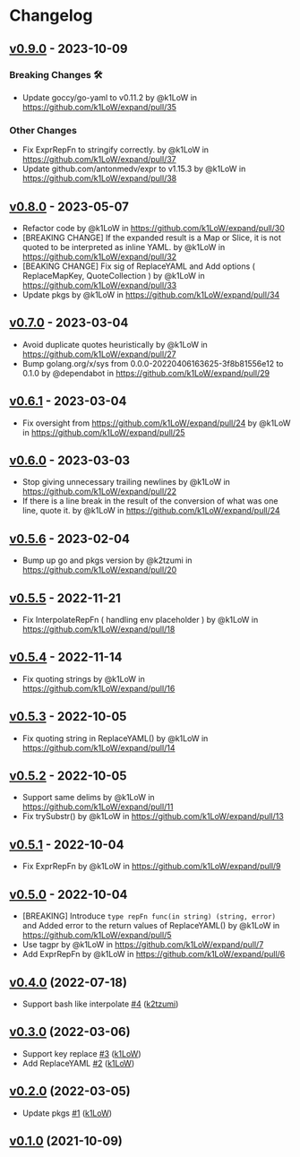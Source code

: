 # Changelog

## [v0.9.0](https://github.com/k1LoW/expand/compare/v0.8.0...v0.9.0) - 2023-10-09
### Breaking Changes 🛠
- Update goccy/go-yaml to v0.11.2 by @k1LoW in https://github.com/k1LoW/expand/pull/35
### Other Changes
- Fix ExprRepFn to stringify correctly. by @k1LoW in https://github.com/k1LoW/expand/pull/37
- Update github.com/antonmedv/expr to v1.15.3 by @k1LoW in https://github.com/k1LoW/expand/pull/38

## [v0.8.0](https://github.com/k1LoW/expand/compare/v0.7.0...v0.8.0) - 2023-05-07
- Refactor code by @k1LoW in https://github.com/k1LoW/expand/pull/30
- [BREAKING CHANGE] If the expanded result is a Map or Slice, it is not quoted to be interpreted as inline YAML. by @k1LoW in https://github.com/k1LoW/expand/pull/32
- [BEAKING CHANGE] Fix sig of ReplaceYAML and Add options ( ReplaceMapKey, QuoteCollection ) by @k1LoW in https://github.com/k1LoW/expand/pull/33
- Update pkgs by @k1LoW in https://github.com/k1LoW/expand/pull/34

## [v0.7.0](https://github.com/k1LoW/expand/compare/v0.6.1...v0.7.0) - 2023-03-04
- Avoid duplicate quotes heuristically by @k1LoW in https://github.com/k1LoW/expand/pull/27
- Bump golang.org/x/sys from 0.0.0-20220406163625-3f8b81556e12 to 0.1.0 by @dependabot in https://github.com/k1LoW/expand/pull/29

## [v0.6.1](https://github.com/k1LoW/expand/compare/v0.6.0...v0.6.1) - 2023-03-04
- Fix oversight from https://github.com/k1LoW/expand/pull/24 by @k1LoW in https://github.com/k1LoW/expand/pull/25

## [v0.6.0](https://github.com/k1LoW/expand/compare/v0.5.6...v0.6.0) - 2023-03-03
- Stop giving unnecessary trailing newlines by @k1LoW in https://github.com/k1LoW/expand/pull/22
- If there is a line break in the result of the conversion of what was one line, quote it. by @k1LoW in https://github.com/k1LoW/expand/pull/24

## [v0.5.6](https://github.com/k1LoW/expand/compare/v0.5.5...v0.5.6) - 2023-02-04
- Bump up go and pkgs version by @k2tzumi in https://github.com/k1LoW/expand/pull/20

## [v0.5.5](https://github.com/k1LoW/expand/compare/v0.5.4...v0.5.5) - 2022-11-21
- Fix InterpolateRepFn ( handling env placeholder ) by @k1LoW in https://github.com/k1LoW/expand/pull/18

## [v0.5.4](https://github.com/k1LoW/expand/compare/v0.5.3...v0.5.4) - 2022-11-14
- Fix quoting strings by @k1LoW in https://github.com/k1LoW/expand/pull/16

## [v0.5.3](https://github.com/k1LoW/expand/compare/v0.5.2...v0.5.3) - 2022-10-05
- Fix quoting string in ReplaceYAML() by @k1LoW in https://github.com/k1LoW/expand/pull/14

## [v0.5.2](https://github.com/k1LoW/expand/compare/v0.5.1...v0.5.2) - 2022-10-05
- Support same delims by @k1LoW in https://github.com/k1LoW/expand/pull/11
- Fix trySubstr() by @k1LoW in https://github.com/k1LoW/expand/pull/13

## [v0.5.1](https://github.com/k1LoW/expand/compare/v0.5.0...v0.5.1) - 2022-10-04
- Fix ExprRepFn by @k1LoW in https://github.com/k1LoW/expand/pull/9

## [v0.5.0](https://github.com/k1LoW/expand/compare/v0.4.0...v0.5.0) - 2022-10-04
- [BREAKING] Introduce `type repFn func(in string) (string, error)` and Added error to the return values of ReplaceYAML() by @k1LoW in https://github.com/k1LoW/expand/pull/5
- Use tagpr by @k1LoW in https://github.com/k1LoW/expand/pull/7
- Add ExprRepFn by @k1LoW in https://github.com/k1LoW/expand/pull/6

## [v0.4.0](https://github.com/k1LoW/expand/compare/v0.3.0...v0.4.0) (2022-07-18)

* Support bash like interpolate [#4](https://github.com/k1LoW/expand/pull/4) ([k2tzumi](https://github.com/k2tzumi))

## [v0.3.0](https://github.com/k1LoW/expand/compare/v0.2.0...v0.3.0) (2022-03-06)

* Support key replace [#3](https://github.com/k1LoW/expand/pull/3) ([k1LoW](https://github.com/k1LoW))
* Add ReplaceYAML [#2](https://github.com/k1LoW/expand/pull/2) ([k1LoW](https://github.com/k1LoW))

## [v0.2.0](https://github.com/k1LoW/expand/compare/v0.1.0...v0.2.0) (2022-03-05)

* Update pkgs [#1](https://github.com/k1LoW/expand/pull/1) ([k1LoW](https://github.com/k1LoW))

## [v0.1.0](https://github.com/k1LoW/expand/compare/0c0882c8638e...v0.1.0) (2021-10-09)
